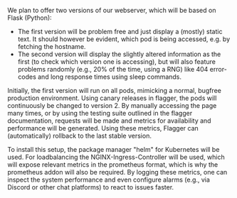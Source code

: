 We plan to offer two versions of our webserver, which will be based on Flask (Python):

* The first version will be problem free and just display a (mostly) static text. It should however be evident, which pod is being accessed, e.g. by fetching the hostname.
* The second version will display the slightly altered information as the first (to check which version one is accessing), but will also feature problems randomly (e.g., 20% of the time, using a RNG) like 404 error-codes and long response times using sleep commands.

Initially, the first version will run on all pods, mimicking a normal, bugfree production environment.
Using canary releases in flagger, the pods will continuously be changed to version 2. By manually accessing the page many times, or by using the testing suite outlined in the flagger documentation, requests will be made and metrics for availability and performance will be generated. Using these metrics, Flagger can (automatically) rollback to the last stable version.

To install this setup, the package manager "helm" for Kubernetes will be used. For loadbalancing the NGINX-Ingress-Controller will be used, which will expose relevant metrics in the prometheus format, which is why the prometheus addon will also be required. By logging these metrics, one can inspect the system performance and even configure alarms (e.g., via Discord or other chat platforms) to react to issues faster.
